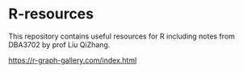 # R-resources

This repository contains useful resources for R including notes from DBA3702 by prof Liu QiZhang.

https://r-graph-gallery.com/index.html
